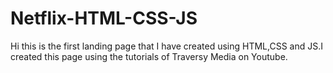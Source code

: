 # Netflix-HTML-CSS-JS

Hi this is the first landing page that I have created using HTML,CSS and JS.I created this page using the tutorials of Traversy Media on Youtube.

